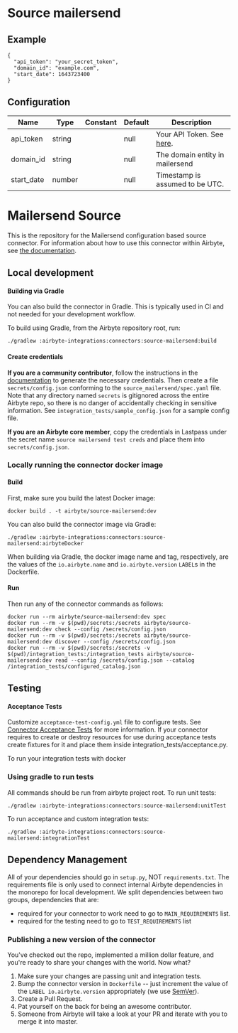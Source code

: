 # Source mailersend

## Example
```
{
  "api_token": "your_secret_token",
  "domain_id": "example.com",
  "start_date": 1643723400
}
```

## Configuration
| Name | Type | Constant | Default | Description |
| --- | --- | --- | --- | --- |
|api_token |string||null|Your API Token. See <a href="https://www.mailersend.com/help/managing-api-tokens">here</a>.|
|domain_id |string||null|The domain entity in mailersend|
|start_date |number||null|Timestamp is assumed to be UTC.|

# Mailersend Source

This is the repository for the Mailersend configuration based source connector.
For information about how to use this connector within Airbyte, see [the documentation](https://docs.airbyte.io/integrations/sources/mailersend).

## Local development

#### Building via Gradle
You can also build the connector in Gradle. This is typically used in CI and not needed for your development workflow.

To build using Gradle, from the Airbyte repository root, run:
```
./gradlew :airbyte-integrations:connectors:source-mailersend:build
```

#### Create credentials
**If you are a community contributor**, follow the instructions in the [documentation](https://docs.airbyte.io/integrations/sources/mailersend)
to generate the necessary credentials. Then create a file `secrets/config.json` conforming to the `source_mailersend/spec.yaml` file.
Note that any directory named `secrets` is gitignored across the entire Airbyte repo, so there is no danger of accidentally checking in sensitive information.
See `integration_tests/sample_config.json` for a sample config file.

**If you are an Airbyte core member**, copy the credentials in Lastpass under the secret name `source mailersend test creds`
and place them into `secrets/config.json`.

### Locally running the connector docker image

#### Build
First, make sure you build the latest Docker image:
```
docker build . -t airbyte/source-mailersend:dev
```

You can also build the connector image via Gradle:
```
./gradlew :airbyte-integrations:connectors:source-mailersend:airbyteDocker
```
When building via Gradle, the docker image name and tag, respectively, are the values of the `io.airbyte.name` and `io.airbyte.version` `LABEL`s in
the Dockerfile.

#### Run
Then run any of the connector commands as follows:
```
docker run --rm airbyte/source-mailersend:dev spec
docker run --rm -v $(pwd)/secrets:/secrets airbyte/source-mailersend:dev check --config /secrets/config.json
docker run --rm -v $(pwd)/secrets:/secrets airbyte/source-mailersend:dev discover --config /secrets/config.json
docker run --rm -v $(pwd)/secrets:/secrets -v $(pwd)/integration_tests:/integration_tests airbyte/source-mailersend:dev read --config /secrets/config.json --catalog /integration_tests/configured_catalog.json
```
## Testing

#### Acceptance Tests
Customize `acceptance-test-config.yml` file to configure tests. See [Connector Acceptance Tests](https://docs.airbyte.io/connector-development/testing-connectors/connector-acceptance-tests-reference) for more information.
If your connector requires to create or destroy resources for use during acceptance tests create fixtures for it and place them inside integration_tests/acceptance.py.

To run your integration tests with docker

### Using gradle to run tests
All commands should be run from airbyte project root.
To run unit tests:
```
./gradlew :airbyte-integrations:connectors:source-mailersend:unitTest
```
To run acceptance and custom integration tests:
```
./gradlew :airbyte-integrations:connectors:source-mailersend:integrationTest
```

## Dependency Management
All of your dependencies should go in `setup.py`, NOT `requirements.txt`. The requirements file is only used to connect internal Airbyte dependencies in the monorepo for local development.
We split dependencies between two groups, dependencies that are:
* required for your connector to work need to go to `MAIN_REQUIREMENTS` list.
* required for the testing need to go to `TEST_REQUIREMENTS` list

### Publishing a new version of the connector
You've checked out the repo, implemented a million dollar feature, and you're ready to share your changes with the world. Now what?
1. Make sure your changes are passing unit and integration tests.
1. Bump the connector version in `Dockerfile` -- just increment the value of the `LABEL io.airbyte.version` appropriately (we use [SemVer](https://semver.org/)).
1. Create a Pull Request.
1. Pat yourself on the back for being an awesome contributor.
1. Someone from Airbyte will take a look at your PR and iterate with you to merge it into master.
